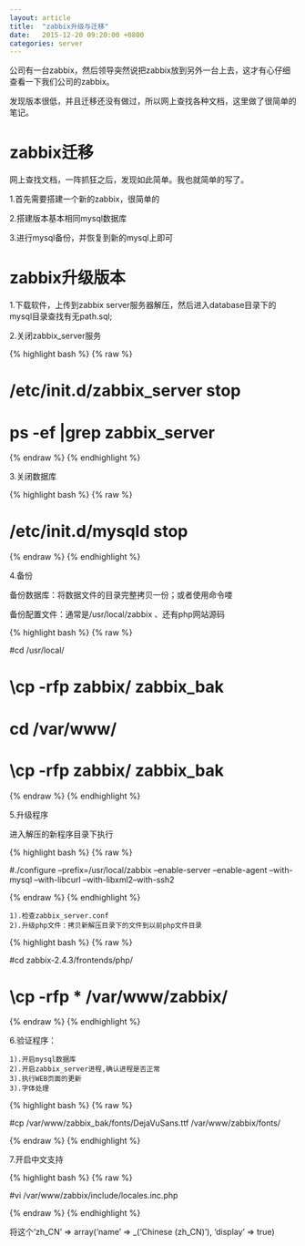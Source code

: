```yaml
---
layout: article
title:  "zabbix升级与迁移"
date:   2015-12-20 09:20:00 +0800
categories: server
---
```


公司有一台zabbix，然后领导突然说把zabbix放到另外一台上去，这才有心仔细查看一下我们公司的zabbix。

发现版本很低，并且迁移还没有做过，所以网上查找各种文档，这里做了很简单的笔记。


# zabbix迁移 #

网上查找文档，一阵抓狂之后，发现如此简单。我也就简单的写了。

1.首先需要搭建一个新的zabbix，很简单的

2.搭建版本基本相同mysql数据库

3.进行mysql备份，并恢复到新的mysql上即可



# zabbix升级版本 #


1.下载软件，上传到zabbix server服务器解压，然后进入database目录下的mysql目录查找有无path.sql;

2.关闭zabbix_server服务

{% highlight bash %}
{% raw %}

# /etc/init.d/zabbix_server stop
# ps -ef |grep zabbix_server

{% endraw %}
{% endhighlight %}

3.关闭数据库

{% highlight bash %}
{% raw %}

# /etc/init.d/mysqld stop

{% endraw %}
{% endhighlight %}

4.备份

备份数据库：将数据文件的目录完整拷贝一份；或者使用命令喽

备份配置文件：通常是/usr/local/zabbix 、还有php网站源码

{% highlight bash %}
{% raw %}

#cd /usr/local/
# \cp -rfp zabbix/ zabbix_bak
# cd /var/www/
# \cp -rfp zabbix/ zabbix_bak

{% endraw %}
{% endhighlight %}

5.升级程序

进入解压的新程序目录下执行

{% highlight bash %}
{% raw %}

#./configure –prefix=/usr/local/zabbix
–enable-server –enable-agent –with-mysql –with-libcurl
–with-libxml2–with-ssh2

{% endraw %}
{% endhighlight %}

    1).检查zabbix_server.conf
    2).升级php文件：拷贝新解压目录下的文件到以前php文件目录

{% highlight bash %}
{% raw %}

#cd
zabbix-2.4.3/frontends/php/
# \cp -rfp * /var/www/zabbix/

{% endraw %}
{% endhighlight %}

6.验证程序：

    1).开启mysql数据库
    2).开启zabbix_server进程,确认进程是否正常
    3).执行WEB页面的更新
    3).字体处理

{% highlight bash %}
{% raw %}

#cp /var/www/zabbix_bak/fonts/DejaVuSans.ttf
/var/www/zabbix/fonts/

{% endraw %}
{% endhighlight %}

7.开启中文支持

{% highlight bash %}
{% raw %}

#vi /var/www/zabbix/include/locales.inc.php

{% endraw %}
{% endhighlight %}

将这个‘zh_CN’ => array(‘name’ => _(‘Chinese (zh_CN)’), ‘display’ => true)